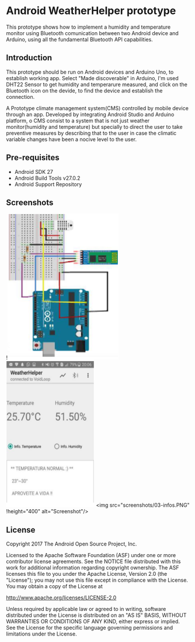 
Android WeatherHelper prototype
===================================

This prototype shows how to implement a humidity and temperature monitor using Bluetooth comunication between two Android device and Arduino, using
all the fundamental Bluetooth API capabilities.

Introduction
------------

This prototype should be run on Android devices and Arduino Uno, to establish working app. Select "Made discoverable" in Arduino, I'm used DHT22 Sensor to get humidity and temperarure measured, and click
on the Bluetooth icon on the devide, to find the device and establish the connection.

A Prototype climate management system(CMS) controlled by mobile device through an app. 
Developed  by integrating Android Studio and Arduino platform, 
o CMS consist to a system that is not just weather monitor(humidity and temperature) 
but specially to direct the user to take preventive measures 
by describing that to the user in case the climatic variable changes have been a nocive level to the user.

Pre-requisites
--------------

- Android SDK 27
- Android Build Tools v27.0.2
- Android Support Repository

Screenshots
-------------

!<img src="screenshots/01-circuit.PNG" height="400" alt="Screenshot"/> <img src="screenshots/02-launch.PNG" height="400" alt="Screenshot"/> <img src="screenshots/03-infos.PNG" !height="400" alt="Screenshot"/> 


License
-------

Copyright 2017 The Android Open Source Project, Inc.

Licensed to the Apache Software Foundation (ASF) under one or more contributor
license agreements.  See the NOTICE file distributed with this work for
additional information regarding copyright ownership.  The ASF licenses this
file to you under the Apache License, Version 2.0 (the "License"); you may not
use this file except in compliance with the License.  You may obtain a copy of
the License at

http://www.apache.org/licenses/LICENSE-2.0

Unless required by applicable law or agreed to in writing, software
distributed under the License is distributed on an "AS IS" BASIS, WITHOUT
WARRANTIES OR CONDITIONS OF ANY KIND, either express or implied.  See the
License for the specific language governing permissions and limitations under
the License.
